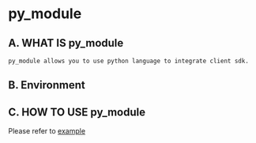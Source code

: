 # py_module
## A. WHAT IS py_module
```shell
py_module allows you to use python language to integrate client sdk.
```

## B. Environment


## C. HOW TO USE py_module
Please refer to [example](../apps/tools/py_module/example/get_pcd.py)
